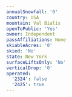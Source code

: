 ```yaml
---
annualSnowfall: '0'
country: USA
mountain: Val Bialis
openToPublic: 'Yes'
owner: Independent
passAffiliations: None
skiableAcres: '0'
skied: 'No'
state: New York
surfaceLiftsOnly: 'No'
verticalDrop: '0'
operated:
  '2324': false
  '2425': true
---
```


